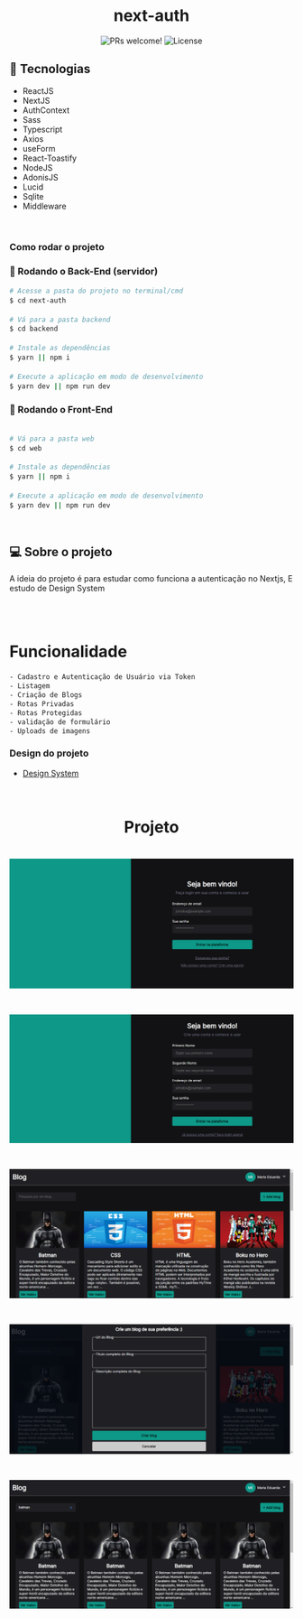 <h1 align="center">
  next-auth
</h1>

<p align="center">
 <img src="https://img.shields.io/static/v1?label=PRs&message=welcome&color=49AA26&labelColor=000000" alt="PRs welcome!" />

  <img alt="License" src="https://img.shields.io/static/v1?label=license&message=MIT&color=49AA26&labelColor=000000">
</p>

## 🚀 Tecnologias

- ReactJS
- NextJS
- AuthContext
- Sass
- Typescript
- Axios
- useForm
- React-Toastify
- NodeJS
- AdonisJS
- Lucid
- Sqlite
- Middleware

</br>

### Como rodar o projeto

### 🎲 Rodando o Back-End (servidor)

```bash
# Acesse a pasta do projeto no terminal/cmd
$ cd next-auth

# Vá para a pasta backend
$ cd backend

# Instale as dependências
$ yarn || npm i

# Execute a aplicação em modo de desenvolvimento
$ yarn dev || npm run dev

```

### 🎲 Rodando o Front-End

```bash

# Vá para a pasta web
$ cd web

# Instale as dependências
$ yarn || npm i

# Execute a aplicação em modo de desenvolvimento
$ yarn dev || npm run dev

```

</br>

## 💻 Sobre o projeto

<p>
    A ideia do projeto é para estudar como funciona a autenticação no Nextjs, E estudo de Design System 
</p>

</br>

</br>

# Funcionalidade
    - Cadastro e Autenticação de Usuário via Token
    - Listagem
    - Criação de Blogs
    - Rotas Privadas
    - Rotas Protegidas
    - validação de formulário
    - Uploads de imagens

<h3> 
	Design do projeto
</h3>

- [Design System](https://www.figma.com/file/U9TAFDRVFzd8eB8emJNzzH/Untitled/duplicate)

<br/>

<h1 align="center"> 
	Projeto
</h1>

<h1 align="center">
  <img src="./web/template/login.png" />
</h1>

<h1 align="center">
  <img src="./web/template/sign-up.png" />
</h1>

<h1 align="center">
  <img src="./web/template/home.png" />
</h1>

<h1 align="center">
  <img src="./web/template/modal.png" />
</h1>

<h1 align="center">
  <img src="./web/template/filter.png" />
</h1>
